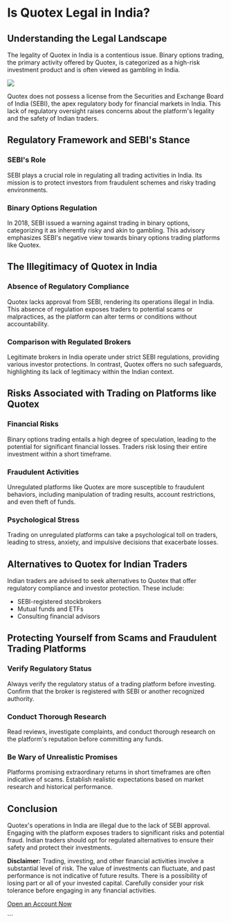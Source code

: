 # Is Quotex Legal in India?

## Understanding the Legal Landscape

The legality of Quotex in India is a contentious issue. Binary options
trading, the primary activity offered by Quotex, is categorized as a
high-risk investment product and is often viewed as gambling in India.

[![](https://static.quotex.io/files/4_en/300_250.jpg)](https://traff.sbs/brokerqxlid)

Quotex does not possess a license from the Securities and Exchange Board
of India (SEBI), the apex regulatory body for financial markets in
India. This lack of regulatory oversight raises concerns about the
platform\'s legality and the safety of Indian traders.

## Regulatory Framework and SEBI\'s Stance

### SEBI\'s Role

SEBI plays a crucial role in regulating all trading activities in India.
Its mission is to protect investors from fraudulent schemes and risky
trading environments.

### Binary Options Regulation

In 2018, SEBI issued a warning against trading in binary options,
categorizing it as inherently risky and akin to gambling. This advisory
emphasizes SEBI\'s negative view towards binary options trading
platforms like Quotex.

## The Illegitimacy of Quotex in India

### Absence of Regulatory Compliance

Quotex lacks approval from SEBI, rendering its operations illegal in
India. This absence of regulation exposes traders to potential scams or
malpractices, as the platform can alter terms or conditions without
accountability.

### Comparison with Regulated Brokers

Legitimate brokers in India operate under strict SEBI regulations,
providing various investor protections. In contrast, Quotex offers no
such safeguards, highlighting its lack of legitimacy within the Indian
context.

## Risks Associated with Trading on Platforms like Quotex

### Financial Risks

Binary options trading entails a high degree of speculation, leading to
the potential for significant financial losses. Traders risk losing
their entire investment within a short timeframe.

### Fraudulent Activities

Unregulated platforms like Quotex are more susceptible to fraudulent
behaviors, including manipulation of trading results, account
restrictions, and even theft of funds.

### Psychological Stress

Trading on unregulated platforms can take a psychological toll on
traders, leading to stress, anxiety, and impulsive decisions that
exacerbate losses.

## Alternatives to Quotex for Indian Traders

Indian traders are advised to seek alternatives to Quotex that offer
regulatory compliance and investor protection. These include:

-   SEBI-registered stockbrokers
-   Mutual funds and ETFs
-   Consulting financial advisors

## Protecting Yourself from Scams and Fraudulent Trading Platforms

### Verify Regulatory Status

Always verify the regulatory status of a trading platform before
investing. Confirm that the broker is registered with SEBI or another
recognized authority.

### Conduct Thorough Research

Read reviews, investigate complaints, and conduct thorough research on
the platform\'s reputation before committing any funds.

### Be Wary of Unrealistic Promises

Platforms promising extraordinary returns in short timeframes are often
indicative of scams. Establish realistic expectations based on market
research and historical performance.

## Conclusion

Quotex\'s operations in India are illegal due to the lack of SEBI
approval. Engaging with the platform exposes traders to significant
risks and potential fraud. Indian traders should opt for regulated
alternatives to ensure their safety and protect their investments.

**Disclaimer:** Trading, investing, and other financial activities
involve a substantial level of risk. The value of investments can
fluctuate, and past performance is not indicative of future results.
There is a possibility of losing part or all of your invested capital.
Carefully consider your risk tolerance before engaging in any financial
activities.

[Open an Account Now](\%22https://traff.sbs/brokerqxlid\%22)

\`\`\`

